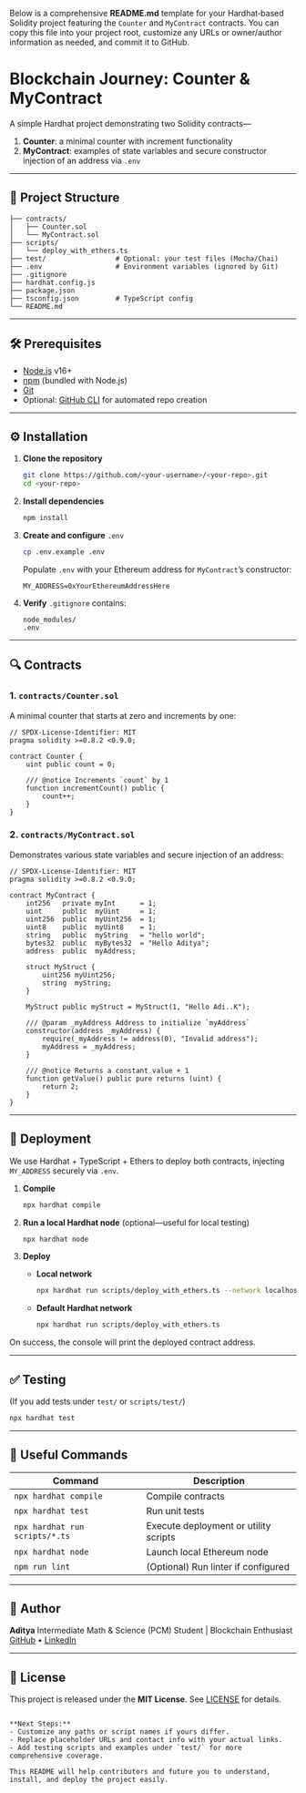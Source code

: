 Below is a comprehensive **README.md** template for your Hardhat‑based Solidity project featuring the `Counter` and `MyContract` contracts. You can copy this file into your project root, customize any URLs or owner/author information as needed, and commit it to GitHub.


# Blockchain Journey: Counter & MyContract

A simple Hardhat project demonstrating two Solidity contracts—  
1. **Counter**: a minimal counter with increment functionality  
2. **MyContract**: examples of state variables and secure constructor injection of an address via `.env`

---

## 📂 Project Structure

```text
├── contracts/
│   ├── Counter.sol
│   └── MyContract.sol
├── scripts/
│   └── deploy_with_ethers.ts
├── test/                 # Optional: your test files (Mocha/Chai)
├── .env                  # Environment variables (ignored by Git)
├── .gitignore
├── hardhat.config.js
├── package.json
├── tsconfig.json         # TypeScript config
└── README.md
````

---

## 🛠️ Prerequisites

* [Node.js](https://nodejs.org/) v16+
* [npm](https://www.npmjs.com/) (bundled with Node.js)
* [Git](https://git-scm.com/)
* Optional: [GitHub CLI](https://cli.github.com/) for automated repo creation

---

## ⚙️ Installation

1. **Clone the repository**

   ```bash
   git clone https://github.com/<your-username>/<your-repo>.git
   cd <your-repo>
   ```

2. **Install dependencies**

   ```bash
   npm install
   ```

3. **Create and configure** `.env`

   ```bash
   cp .env.example .env
   ```

   Populate `.env` with your Ethereum address for `MyContract`’s constructor:

   ```
   MY_ADDRESS=0xYourEthereumAddressHere
   ```

4. **Verify** `.gitignore` contains:

   ```
   node_modules/
   .env
   ```

---

## 🔍 Contracts

### 1. `contracts/Counter.sol`

A minimal counter that starts at zero and increments by one:

```solidity
// SPDX-License-Identifier: MIT
pragma solidity >=0.8.2 <0.9.0;

contract Counter {
    uint public count = 0;

    /// @notice Increments `count` by 1
    function incrementCount() public {
        count++;
    }
}
```

### 2. `contracts/MyContract.sol`

Demonstrates various state variables and secure injection of an address:

```solidity
// SPDX-License-Identifier: MIT
pragma solidity >=0.8.2 <0.9.0;

contract MyContract {
    int256   private myInt      = 1;
    uint     public  myUint     = 1;
    uint256  public  myUint256  = 1;
    uint8    public  myUint8    = 1;
    string   public  myString   = "hello world";
    bytes32  public  myBytes32  = "Hello Aditya";
    address  public  myAddress;

    struct MyStruct {
        uint256 myUint256;
        string  myString;
    }

    MyStruct public myStruct = MyStruct(1, "Hello Adi..K");

    /// @param _myAddress Address to initialize `myAddress`
    constructor(address _myAddress) {
        require(_myAddress != address(0), "Invalid address");
        myAddress = _myAddress;
    }

    /// @notice Returns a constant value + 1
    function getValue() public pure returns (uint) {
        return 2;
    }
}
```

---

## 🚀 Deployment

We use Hardhat + TypeScript + Ethers to deploy both contracts, injecting `MY_ADDRESS` securely via `.env`.

1. **Compile**

   ```bash
   npx hardhat compile
   ```

2. **Run a local Hardhat node** (optional—useful for local testing)

   ```bash
   npx hardhat node
   ```

3. **Deploy**

   * **Local network**

     ```bash
     npx hardhat run scripts/deploy_with_ethers.ts --network localhost
     ```
   * **Default Hardhat network**

     ```bash
     npx hardhat run scripts/deploy_with_ethers.ts
     ```

On success, the console will print the deployed contract address.

---

## ✅ Testing

(If you add tests under `test/` or `scripts/test/`)

```bash
npx hardhat test
```

---

## 📘 Useful Commands

| Command                        | Description                           |
| ------------------------------ | ------------------------------------- |
| `npx hardhat compile`          | Compile contracts                     |
| `npx hardhat test`             | Run unit tests                        |
| `npx hardhat run scripts/*.ts` | Execute deployment or utility scripts |
| `npx hardhat node`             | Launch local Ethereum node            |
| `npm run lint`                 | (Optional) Run linter if configured   |

---

## 👤 Author

**Aditya**
Intermediate Math & Science (PCM) Student | Blockchain Enthusiast
[GitHub](https://github.com/your-username) • [LinkedIn](https://linkedin.com/in/your-profile)

---

## 📄 License

This project is released under the **MIT License**.
See [LICENSE](./LICENSE) for details.

```

**Next Steps:**  
- Customize any paths or script names if yours differ.  
- Replace placeholder URLs and contact info with your actual links.  
- Add testing scripts and examples under `test/` for more comprehensive coverage.  

This README will help contributors and future you to understand, install, and deploy the project easily.
```
